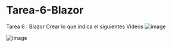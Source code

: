 # Tarea-6-Blazor
Tarea 6 : Blazor
Crear lo que indica el siguientes Videos
![image](https://github.com/dejosue/Tarea-6-Blazor/assets/112791712/1d3f3b27-fe55-4c20-8451-5b2a1c0e8249)

![image](https://github.com/dejosue/Tarea-6-Blazor/assets/112791712/66fbf12d-c6ac-47cc-b931-eba702c3342b)
